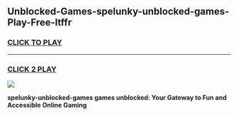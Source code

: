 
## Unblocked-Games-spelunky-unblocked-games-Play-Free-ltffr
<h3>
<a href="https://premium76.site?title=spelunky-unblocked-games&ref=23A">CLICK TO PLAY</a></h3>
<hr>

<h3>
<a href="https://premium76.site?title=spelunky-unblocked-games&ref=23A">CLICK 2 PLAY</a>
  
</h3>

<a href="https://premium76.site?title=spelunky-unblocked-games&ref=23A"><img src="https://clearcache.store/games.png"></a>


**spelunky-unblocked-games games unblocked: Your Gateway to Fun and Accessible Online Gaming**
